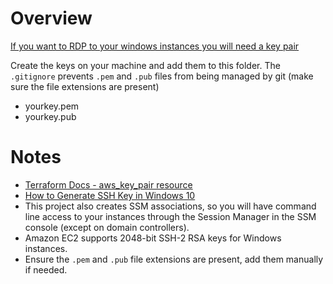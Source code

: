 # Overview

[If you want to RDP to your windows instances you will need a key pair](https://docs.aws.amazon.com/AWSEC2/latest/WindowsGuide/ec2-key-pairs.html)

Create the keys on your machine and add them to this folder. The `.gitignore` prevents `.pem` and `.pub` files from being managed by git (make sure the file extensions are present)

* yourkey.pem
* yourkey.pub

# Notes

* [Terraform Docs - aws_key_pair resource](https://registry.terraform.io/providers/hashicorp/aws/latest/docs/resources/key_pair)
* [How to Generate SSH Key in Windows 10](https://phoenixnap.com/kb/generate-ssh-key-windows-10)
* This project also creates SSM associations, so you will have command line access to your instances through the Session Manager in the SSM console (except on domain controllers).
* Amazon EC2 supports 2048-bit SSH-2 RSA keys for Windows instances.
* Ensure the `.pem` and `.pub` file extensions are present, add them manually if needed.